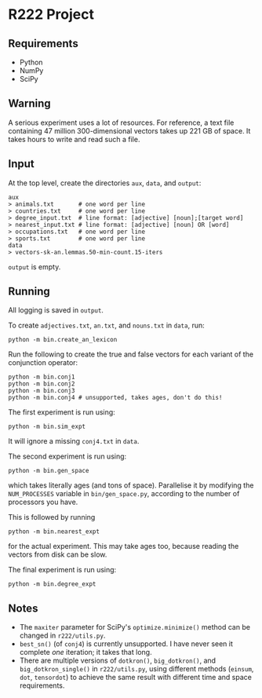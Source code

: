 # R222 Project

## Requirements

- Python
- NumPy
- SciPy

## Warning

A serious experiment uses a lot of resources. For reference, a text file containing 47 million 300-dimensional vectors takes up 221 GB of space. It takes hours to write and read such a file.

## Input

At the top level, create the directories `aux`, `data`, and `output`:

```
aux
> animals.txt       # one word per line
> countries.txt     # one word per line
> degree_input.txt  # line format: [adjective] [noun];[target word]
> nearest_input.txt # line format: [adjective] [noun] OR [word]
> occupations.txt   # one word per line
> sports.txt        # one word per line
data
> vectors-sk-an.lemmas.50-min-count.15-iters
```

`output` is empty.

## Running

All logging is saved in `output`.

To create `adjectives.txt`, `an.txt`, and `nouns.txt` in `data`, run:

```
python -m bin.create_an_lexicon
```

Run the following to create the true and false vectors for each variant of the conjunction operator:

```
python -m bin.conj1
python -m bin.conj2
python -m bin.conj3
python -m bin.conj4 # unsupported, takes ages, don't do this!
```

The first experiment is run using:

```
python -m bin.sim_expt
```

It will ignore a missing `conj4.txt` in `data`.

The second experiment is run using:

```
python -m bin.gen_space
```

which takes literally ages (and tons of space). Parallelise it by modifying the `NUM_PROCESSES` variable in `bin/gen_space.py`, according to the number of processors you have.

This is followed by running

```
python -m bin.nearest_expt
```

for the actual experiment. This may take ages too, because reading the vectors from disk can be slow.

The final experiment is run using:

```
python -m bin.degree_expt
```

## Notes

- The `maxiter` parameter for SciPy's `optimize.minimize()` method can be changed in `r222/utils.py`.
- `best_sn()` (of `conj4`) is currently unsupported. I have never seen it complete _one_ iteration; it takes that long.
- There are multiple versions of `dotkron()`, `big_dotkron()`, and `big_dotkron_single()` in `r222/utils.py`, using different methods (`einsum`, `dot`, `tensordot`) to achieve the same result with different time and space requirements.


